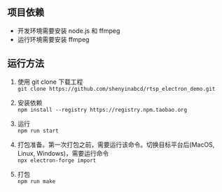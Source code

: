 ## 项目依赖

- 开发环境需要安装 node.js 和 ffmpeg
- 运行环境需要安装 ffmpeg

## 运行方法

1. 使用 git clone 下载工程  
   `git clone https://github.com/shenyinabcd/rtsp_electron_demo.git`

2. 安装依赖  
   `npm install --registry https://registry.npm.taobao.org`

3. 运行  
   `npm run start`

4. 打包准备。第一次打包之前，需要运行该命令。切换目标平台后(MacOS, Linux, Windows)，需要运行命令  
   `npx electron-forge import`

5. 打包  
   `npm run make`
